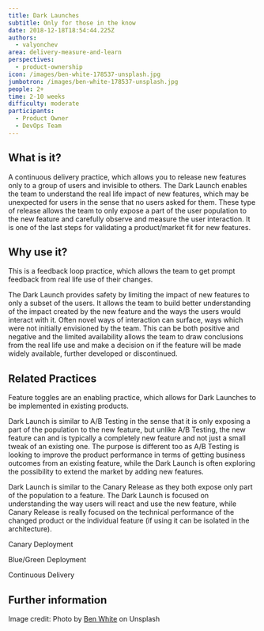 ```yaml
---
title: Dark Launches
subtitle: Only for those in the know
date: 2018-12-18T18:54:44.225Z
authors:
  - valyonchev
area: delivery-measure-and-learn
perspectives:
  - product-ownership
icon: /images/ben-white-178537-unsplash.jpg
jumbotron: /images/ben-white-178537-unsplash.jpg
people: 2+
time: 2-10 weeks
difficulty: moderate
participants:
  - Product Owner
  - DevOps Team
---
```

## What is it?

A continuous delivery practice, which allows you to release new features only to a group of users and invisible to others. The Dark Launch enables the team to understand the real life impact of new features, which may be unexpected for users in the sense that no users asked for them. These type of release allows the team to only expose a part of the user population to the new feature and carefully observe and measure the user interaction. It is one of the last steps for validating a product/market fit for new features. 



## Why use it?

This is a feedback loop practice, which allows the team to get prompt feedback from real life use of their changes. 

The Dark Launch provides safety by limiting the impact of new features to only a subset of the users. It allows the team to build better understanding of the impact created by the new feature and the ways the users would interact with it. Often novel ways of interaction can surface, ways which were not initially envisioned by the team. This can be both positive and negative and the limited availability allows the team to draw conclusions from the real life use and make a decision on if the feature will be made widely available, further developed or discontinued. 



## Related Practices

Feature toggles are an enabling practice, which allows for Dark Launches to be implemented in existing products. 

Dark Launch is similar to A/B Testing in the sense that it is only exposing a part of the population to the new feature, but unlike A/B Testing, the new feature can and is typically a completely new feature and not just a small tweak of an existing one. The purpose is different too as A/B Testing is looking to improve the product performance in terms of getting business outcomes from an existing feature, while the Dark Launch is often exploring the possibility to extend the market by adding new features.

Dark Launch is similar to the Canary Release as they both expose only part of the population to a feature. The Dark Launch is focused on understanding the way users will react and use the new feature, while Canary Release is really focused on the technical performance of the changed product or the individual feature (if using it can be isolated in the architecture).

Canary Deployment 

Blue/Green Deployment

Continuous Delivery



## Further information



Image credit: Photo by [Ben White](https://unsplash.com/photos/4Bs9kSDJsdc) on Unsplash
